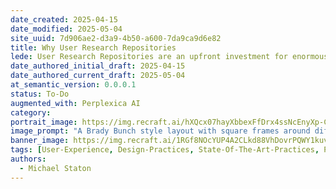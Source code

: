 ```yaml
---
date_created: 2025-04-15
date_modified: 2025-05-04
site_uuid: 7d906ae2-d3a9-4b50-a600-7da9ca9d6e82
title: Why User Research Repositories
lede: User Research Repositories are an upfront investment for enormous gains over time.
date_authored_initial_draft: 2025-04-15
date_authored_current_draft: 2025-05-04
at_semantic_version: 0.0.0.1
status: To-Do
augmented_with: Perplexica AI
category: 
portrait_image: https://img.recraft.ai/hXQcx07hayXbbexFfDrx4ssNcEnyXp-CI5eILfMo-dA/rs:fit:1024:1820:0/raw:1/plain/abs://external/images/43cdd2a9-3f76-45d2-a444-8993277717ca
image_prompt: "A Brady Bunch style layout with square frames around different user personas and archetypes."
banner_image: https://img.recraft.ai/1RGf8NOcYUP4A2CLkd88VhDovrPQWY1kuvyniYGRnx8/rs:fit:2048:1024:0/raw:1/plain/abs://external/images/2667a2fd-34b3-4404-a9c2-d1a269f79e29
tags: [User-Experience, Design-Practices, State-Of-The-Art-Practices, Product-Development, Design-Tools]
authors:
  - Michael Staton
---
```


